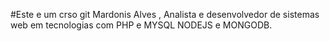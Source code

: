 #Este e um crso git
Mardonis Alves , Analista e desenvolvedor de sistemas web em tecnologias com 
PHP e MYSQL NODEJS e MONGODB.
